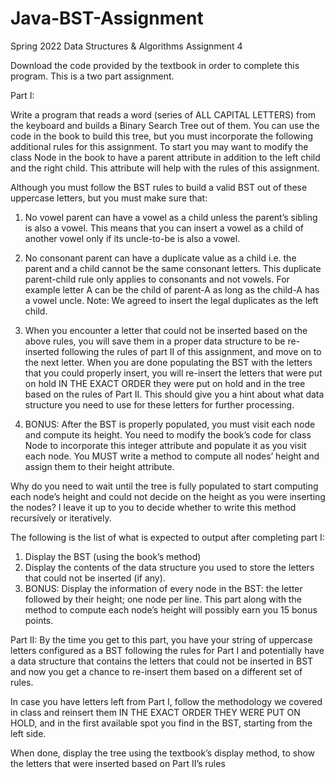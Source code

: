 # Java-BST-Assignment
Spring 2022 Data Structures &amp; Algorithms Assignment 4

Download the code provided by the textbook in order to complete this program.
This is a two part assignment.

Part I:

Write a program that reads a word (series of ALL CAPITAL LETTERS) from the keyboard and
builds a Binary Search Tree out of them. You can use the code in the book to build this tree, but
you must incorporate the following additional rules for this assignment.
To start you may want to modify the class Node in the book to have a parent attribute in
addition to the left child and the right child. This attribute will help with the rules of this
assignment.

Although you must follow the BST rules to build a valid BST out of these uppercase letters, but
you must make sure that:

1. No vowel parent can have a vowel as a child unless the parent’s sibling is also a vowel. This
means that you can insert a vowel as a child of another vowel only if its uncle-to-be is also a
vowel.

2. No consonant parent can have a duplicate value as a child i.e. the parent and a child cannot
be the same consonant letters. This duplicate parent-child rule only applies to consonants
and not vowels. For example letter A can be the child of parent-A as long as the child-A has
a vowel uncle. Note: We agreed to insert the legal duplicates as the left child.

3. When you encounter a letter that could not be inserted based on the above rules, you will
save them in a proper data structure to be re-inserted following the rules of part II of this
assignment, and move on to the next letter. When you are done populating the BST with the
letters that you could properly insert, you will re-insert the letters that were put on hold IN
THE EXACT ORDER they were put on hold and in the tree based on the rules of Part II.
This should give you a hint about what data structure you need to use for these letters for
further processing.

4. BONUS: After the BST is properly populated, you must visit each node and compute its
height. You need to modify the book’s code for class Node to incorporate this integer
attribute and populate it as you visit each node. You MUST write a method to compute all
nodes’ height and assign them to their height attribute.

 Why do you need to wait until the tree is fully populated to start computing each node’s
 height and could not decide on the height as you were inserting the nodes?
 I leave it up to you to decide whether to write this method recursively or iteratively.
 
The following is the list of what is expected to output after completing part I:

1. Display the BST (using the book’s method)
2. Display the contents of the data structure you used to store the letters that could not be
inserted (if any).
3. BONUS: Display the information of every node in the BST: the letter followed by
their height; one node per line. This part along with the method to compute each node’s height
will possibly earn you 15 bonus points.

Part II:
By the time you get to this part, you have your string of uppercase letters configured as a BST
following the rules for Part I and potentially have a data structure that contains the letters that
could not be inserted in BST and now you get a chance to re-insert them based on a different set
of rules.

In case you have letters left from Part I, follow the methodology we covered in class and reinsert them IN THE EXACT ORDER THEY WERE PUT ON HOLD, and in the first available
spot you find in the BST, starting from the left side.

When done, display the tree using the textbook’s display method, to show the letters that were
inserted based on Part II’s rules
